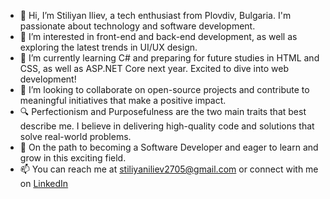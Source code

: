 - 👋 Hi, I’m Stiliyan Iliev, a tech enthusiast from Plovdiv, Bulgaria. I'm passionate about technology and software development.
- 👀 I’m interested in front-end and back-end development, as well as exploring the latest trends in UI/UX design.
- 🌱 I’m currently learning C# and preparing for future studies in HTML and CSS, as well as ASP.NET Core next year. Excited to dive into web development!
- 💞️ I’m looking to collaborate on open-source projects and contribute to meaningful initiatives that make a positive impact.
- 🔍 Perfectionism and Purposefulness are the two main traits that best describe me. I believe in delivering high-quality code and solutions that solve real-world problems.
- 🎯 On the path to becoming a Software Developer and eager to learn and grow in this exciting field.
- 📫 You can reach me at stiliyaniliev2705@gmail.com or connect with me on [LinkedIn](https://www.linkedin.com/in/stiliyan-iliev-55879a295/)

<!---
StiliyanIliev27/StiliyanIliev27 is a ✨ special ✨ repository because its `README.md` (this file) appears on your GitHub profile.
You can click the Preview link to take a look at your changes.
--->
